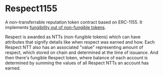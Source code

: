 # Respect1155

A non-transferrable reputation token contract based on ERC-1155. It implements [fungibility out of non-fungible tokens](https://peakd.com/dao/@sim31/fungibility-out-of-non-fungible-tokens).

Respect is awarded as NTTs (non-fungible tokens) which can have attributes that signify details like when respect was earned and how. Each Respect NTT also has an associated "value" representing amount of respect, which stored on chain and determined at the time of issuance. And then there's fungible Respect token, where balance of each account is determined by summing the values of all Respect NTTs an account has earned.

